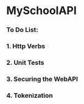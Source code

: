 # MySchoolAPI
### To Do List:
### 1. Http Verbs
### 2. Unit Tests
### 3. Securing the WebAPI
### 4. Tokenization


